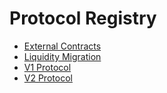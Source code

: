 # Protocol Registry

- [External Contracts](https://github.com/maple-labs/protocol-registry/blob/main/external-contracts.md)
- [Liquidity Migration](https://github.com/maple-labs/protocol-registry/blob/main/liquidity-migration.md)
- [V1 Protocol](https://github.com/maple-labs/protocol-registry/blob/main/v1-protocol.md)
- [V2 Protocol](https://github.com/maple-labs/protocol-registry/blob/main/v2-protocol.md)
